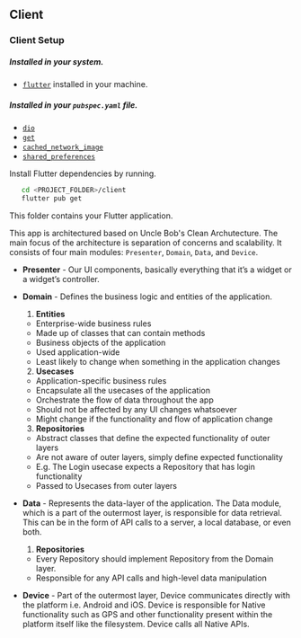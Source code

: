 ## Client

### Client Setup

##### Installed in your system.

- [`flutter`](https://docs.flutter.dev/get-started/install) installed in your machine.

##### Installed in your `pubspec.yaml` file.

- [`dio`](https://pub.dev/packages/dio)
- [`get`](https://pub.dev/packages/get)
- [`cached_network_image`](https://pub.dev/packages/cached_network_image)
- [`shared_preferences`](https://pub.dev/packages/shared_preferences)

Install Flutter dependencies by running.

```bash
   cd <PROJECT_FOLDER>/client
   flutter pub get
```

This folder contains your Flutter application.

This app is architectured based on Uncle Bob's Clean Archutecture. The main focus of the architecture is separation of concerns and scalability. It consists of four main modules: `Presenter`, `Domain`, `Data`, and `Device`.

- **Presenter** -
  Our UI components, basically everything that it’s a widget or a widget’s controller.

- **Domain** -
  Defines the business logic and entities of the application.

  1. **Entities**

  - Enterprise-wide business rules
  - Made up of classes that can contain methods
  - Business objects of the application
  - Used application-wide
  - Least likely to change when something in the application changes

  2. **Usecases**

  - Application-specific business rules
  - Encapsulate all the usecases of the application
  - Orchestrate the flow of data throughout the app
  - Should not be affected by any UI changes whatsoever
  - Might change if the functionality and flow of application change

  3. **Repositories**

  - Abstract classes that define the expected functionality of outer layers
  - Are not aware of outer layers, simply define expected functionality
  - E.g. The Login usecase expects a Repository that has login functionality
  - Passed to Usecases from outer layers

- **Data** -
  Represents the data-layer of the application. The Data module, which is a part of the outermost layer, is responsible for data retrieval. This can be in the form of API calls to a server, a local database, or even both.

  1. **Repositories**

  - Every Repository should implement Repository from the Domain layer.
  - Responsible for any API calls and high-level data manipulation

- **Device** -
  Part of the outermost layer, Device communicates directly with the platform i.e. Android and iOS. Device is responsible for Native functionality such as GPS and other functionality present within the platform itself like the filesystem. Device calls all Native APIs.

